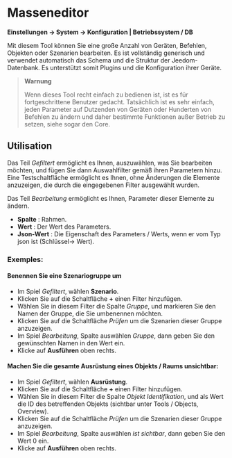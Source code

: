 # Masseneditor
**Einstellungen → System → Konfiguration | Betriebssystem / DB**

Mit diesem Tool können Sie eine große Anzahl von Geräten, Befehlen, Objekten oder Szenarien bearbeiten. Es ist vollständig generisch und verwendet automatisch das Schema und die Struktur der Jeedom-Datenbank. Es unterstützt somit Plugins und die Konfiguration ihrer Geräte.

> **Warnung**
>
> Wenn dieses Tool recht einfach zu bedienen ist, ist es für fortgeschrittene Benutzer gedacht. Tatsächlich ist es sehr einfach, jeden Parameter auf Dutzenden von Geräten oder Hunderten von Befehlen zu ändern und daher bestimmte Funktionen außer Betrieb zu setzen, siehe sogar den Core.

## Utilisation

Das Teil *Gefiltert* ermöglicht es Ihnen, auszuwählen, was Sie bearbeiten möchten, und fügen Sie dann Auswahlfilter gemäß ihren Parametern hinzu. Eine Testschaltfläche ermöglicht es Ihnen, ohne Änderungen die Elemente anzuzeigen, die durch die eingegebenen Filter ausgewählt wurden.

Das Teil *Bearbeitung* ermöglicht es Ihnen, Parameter dieser Elemente zu ändern.

- **Spalte** : Rahmen.
- **Wert** : Der Wert des Parameters.
- **Json-Wert** : Die Eigenschaft des Parameters / Werts, wenn er vom Typ json ist (Schlüssel-> Wert).

### Exemples:

#### Benennen Sie eine Szenariogruppe um

- Im Spiel *Gefiltert*, wählen **Szenario**.
- Klicken Sie auf die Schaltfläche **+** einen Filter hinzufügen.
- Wählen Sie in diesem Filter die Spalte *Gruppe*, und markieren Sie den Namen der Gruppe, die Sie umbenennen möchten.
- Klicken Sie auf die Schaltfläche *Prüfen* um die Szenarien dieser Gruppe anzuzeigen.
- Im Spiel *Bearbeitung*, Spalte auswählen *Gruppe*, dann geben Sie den gewünschten Namen in den Wert ein.
- Klicke auf **Ausführen** oben rechts.

#### Machen Sie die gesamte Ausrüstung eines Objekts / Raums unsichtbar:

- Im Spiel *Gefiltert*, wählen **Ausrüstung**.
- Klicken Sie auf die Schaltfläche **+** einen Filter hinzufügen.
- Wählen Sie in diesem Filter die Spalte *Objekt Identifikation*, und als Wert die ID des betreffenden Objekts (sichtbar unter Tools / Objects, Overview).
- Klicken Sie auf die Schaltfläche *Prüfen* um die Szenarien dieser Gruppe anzuzeigen.
- Im Spiel *Bearbeitung*, Spalte auswählen *ist sichtbar*, dann geben Sie den Wert 0 ein.
- Klicke auf **Ausführen** oben rechts.